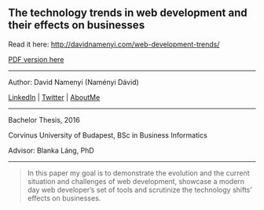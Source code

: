 ## The technology trends in web development and their effects on businesses

Read it here: http://davidnamenyi.com/web-development-trends/

[PDF version here](http://davidnamenyi.com/web-development-trends/Web_Development_Trends_David_Namenyi_2016.pdf)

---

Author: David Namenyi  (Naményi Dávid)

[LinkedIn](https://www.linkedin.com/in/namenyidavid) | [Twitter](https://twitter.com/NamenyiDavid) | [AboutMe](https://about.me/namenyidavid)

---

Bachelor Thesis, 2016

Corvinus University of Budapest, BSc in Business Informatics

Advisor: Blanka Láng, PhD

---

> In this paper my goal is to demonstrate the evolution and the current situation and challenges of web development, showcase a modern day web developer’s set of tools and scrutinize the technology shifts’ effects on businesses.
